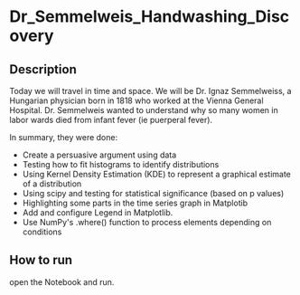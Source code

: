 # Dr_Semmelweis_Handwashing_Discovery


## Description

Today we will travel in time and space.
We will be Dr. Ignaz Semmelweiss, a Hungarian physician born in 1818 who worked at the Vienna General Hospital.
Dr. Semmelweis wanted to understand why so many women in labor wards died from infant fever (ie puerperal fever).

In summary, they were done:
* Create a persuasive argument using data
* Testing how to fit histograms to identify distributions
* Using Kernel Density Estimation (KDE) to represent a graphical estimate of a distribution
* Using scipy and testing for statistical significance (based on p values)
* Highlighting some parts in the time series graph in Matplotib
* Add and configure Legend in Matplotlib.
* Use NumPy's .where() function to process elements depending on conditions


## How to run
open the Notebook and run.
